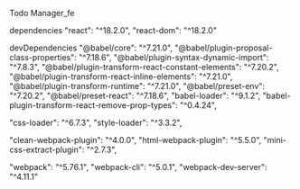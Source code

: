 Todo Manager_fe

dependencies
"react": "^18.2.0",
"react-dom": "^18.2.0"

devDependencies
"@babel/core": "^7.21.0",
"@babel/plugin-proposal-class-properties": "^7.18.6",
"@babel/plugin-syntax-dynamic-import": "^7.8.3",
"@babel/plugin-transform-react-constant-elements": "^7.20.2",
"@babel/plugin-transform-react-inline-elements": "^7.21.0",
"@babel/plugin-transform-runtime": "^7.21.0",
"@babel/preset-env": "^7.20.2",
"@babel/preset-react": "^7.18.6",
"babel-loader": "^9.1.2",
"babel-plugin-transform-react-remove-prop-types": "^0.4.24",

"css-loader": "^6.7.3",
"style-loader": "^3.3.2",

"clean-webpack-plugin": "^4.0.0",
"html-webpack-plugin": "^5.5.0",
"mini-css-extract-plugin": "^2.7.3",

"webpack": "^5.76.1",
"webpack-cli": "^5.0.1",
"webpack-dev-server": "^4.11.1"
